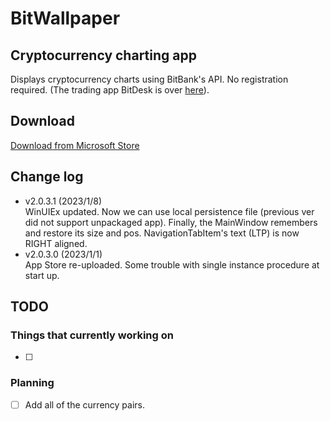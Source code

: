 ﻿# BitWallpaper

## Cryptocurrency charting app
  
Displays cryptocurrency charts using BitBank's API. No registration required. (The trading app BitDesk is over
[here](https://github.com/torum/BitDesk)).

## Download
 [Download from Microsoft Store](https://www.microsoft.com/store/apps/9NCC3NTG9DP3)
 

## Change log

* v2.0.3.1 (2023/1/8)  
 WinUIEx updated. Now we can use local persistence file (previous ver did not support unpackaged app). Finally, the MainWindow remembers and restore its size and pos. NavigationTabItem's text (LTP) is now RIGHT aligned.
* v2.0.3.0 (2023/1/1)   
 App Store re-uploaded. Some trouble with single instance procedure at start up. 

## TODO

### Things that currently working on

- [ ] 


### Planning

- [ ] Add all of the currency pairs.



